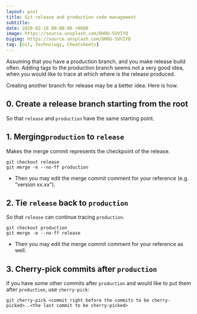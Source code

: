```yaml
---
layout: post
title: Git release and production code management
subtitle:
date: 2020-02-18 00:00:00 +0800
image: https://source.unsplash.com/OHOU-5UVIYQ
bigimg: https://source.unsplash.com/OHOU-5UVIYQ
tag: [Git, Technology, Cheatsheets]
---
```


Assuming that you have a production branch, and you make release build often. Adding tags to the production branch seems not a very good idea, when you would like to trace at which where is the release produced.

Creating another branch for release may be a better idea. Here is how.

## 0. Create a release branch starting from the root

So that `release` and `production` have the same starting point.

## 1. Merging`production` to `release`

Makes the merge commit represents the checkpoint of the release.

```shell
git checkout release
git merge -e --no-ff production
```

* Then you may edit the merge commit comment for your reference (e.g. "version xx.xx").

## 2. Tie `release` back to `production`

So that `release` can continue tracing `production`.

```shell
git checkout production
git merge -e --no-ff release
```

* Then you may edit the merge commit comment for your reference as well.

## 3. Cherry-pick commits after `production`

If you have some other commits after `production` and would like to put them after `production`, use `cherry-pick`:

```shell
git cherry-pick <commit right before the commits to be cherry-picked>..<the last commit to be cherry-picked>
```